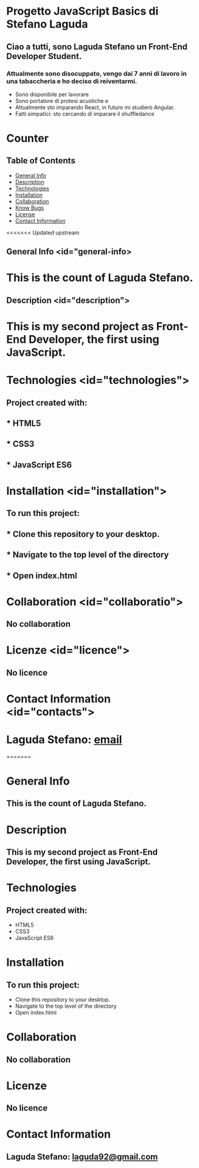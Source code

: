 # Progetto JavaScript Basics di Stefano Laguda

## Ciao a tutti, sono Laguda Stefano un Front-End Developer Student.

### Attualmente sono disocuppato, vengo dai 7 anni di lavoro in una tabaccheria e ho deciso di reiventarmi.
* Sono disponibile per lavorare
* Sono portatore di protesi acustiche e
* Attualmente sto imparando React, in futuro mi studierò Angular.
* Fatti simpatici: sto cercando di imparare il shuffledance


# Counter

## Table of Contents
- [General Info](#general-info)
- [Description](#description)
- [Technologies](#technologies)
- [Installation](#installation)
- [Collaboration](#collaboration)
- [Know Bugs](#know-bugs)
- [License](#license)
- [Contact Information](#contacts)

<<<<<<< Updated upstream
## General Info <id="general-info>
# This is the count of Laguda Stefano.

## Description <id="description">
# This is my second project as Front-End Developer, the first using JavaScript.

# Technologies <id="technologies">
## Project created with:
 ##   * HTML5
 ##   * CSS3
 ##   * JavaScript ES6

# Installation <id="installation">
## To run this project:
##  * Clone this repository to your desktop.
##  * Navigate to the top level of the directory
##  * Open index.html

# Collaboration <id="collaboratio">
## No collaboration

# Licenze <id="licence">
## No licence

# Contact Information <id="contacts">
# Laguda Stefano: [email](laguda92@gmail.com)

=======
# General Info
## This is the count of Laguda Stefano.

# Description
## This is my second project as Front-End Developer, the first using JavaScript.

# Technologies
## Project created with:
   - HTML5
   - CSS3
   - JavaScript ES6

# Installation
## To run this project:
  - Clone this repository to your desktop.
  - Navigate to the top level of the directory
  - Open index.html

# Collaboration
## No collaboration

# Licenze
## No licence

# Contact Information
## Laguda Stefano: [laguda92@gmail.com](laguda92@gmail.com)